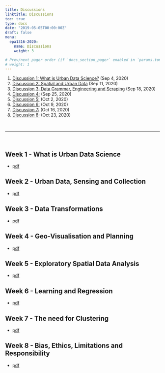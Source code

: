 ```yaml
---
title: Discussions
linktitle: Discussions
toc: true
type: docs
date: "2019-05-05T00:00:00Z"
draft: false
menu:
  epa1316-2020:
    name: Discussions
    weight: 3

# Prev/next pager order (if `docs_section_pager` enabled in `params.toml`)
# weight: 1
---
```


1. [Discussion 1: What is Urban Data Science?](#discussion-1---week-1) (Sep 4, 2020)
2. [Discussion 2: Spatial and Urban Data](#discussion-2---spatial-and-urban-data) (Sep 11, 2020)
3. [Discussion 3: Data Grammar, Engineering and Scraping](#discussion-3) (Sep 18, 2020)
4. [Discussion 4:](#discussion-2---) (Sep 25, 2020)
5. [Discussion 5:](#discussion-2---) (Oct 2, 2020)
6. [Discussion 6:](#discussion-2---) (Oct 9, 2020)
7. [Discussion 7:](#discussion-2---) (Oct 16, 2020)
8. [Discussion 8:](#discussion-2---) (Oct 23, 2020)

<br/>

***
<br/>

## Week 1 - What is Urban Data Science



- [pdf](../discussions/01-introduction.pdf)

## Week 2 - Urban Data, Sensing and Collection



- [pdf](../discussions/01-introduction.pdf)

## Week 3 - Data Transformations



- [pdf](../discussions/01-introduction.pdf)

## Week 4 - Geo-Visualisation and Planning



- [pdf](../discussions/01-introduction.pdf)

## Week 5 - Exploratory Spatial Data Analysis



- [pdf](../discussions/01-introduction.pdf)

## Week 6 - Learning and Regression



- [pdf](../discussions/01-introduction.pdf)

## Week 7 - The need for Clustering



- [pdf](../discussions/01-introduction.pdf)

## Week 8 - Bias, Ethics, Limitations and Responsibility



- [pdf](../discussions/01-introduction.pdf)
